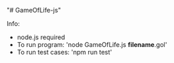 "# GameOfLife-js" 

Info:
  - node.js required
  - To run program: 'node GameOfLife.js __filename__.gol'
  - To run test cases: 'npm run test'
